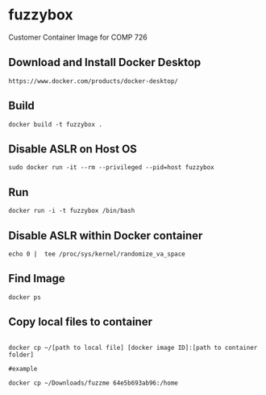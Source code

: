 # fuzzybox
Customer Container Image for COMP 726

## Download and Install Docker Desktop
```
https://www.docker.com/products/docker-desktop/
```

## Build
```
docker build -t fuzzybox .

```
## Disable ASLR on Host OS
```
sudo docker run -it --rm --privileged --pid=host fuzzybox
```



## Run

```
docker run -i -t fuzzybox /bin/bash

```
## Disable ASLR within Docker container
```
echo 0 |  tee /proc/sys/kernel/randomize_va_space
```

## Find Image

```
docker ps

```

## Copy local files to container

```

docker cp ~/[path to local file] [docker image ID]:[path to container folder]

#example

docker cp ~/Downloads/fuzzme 64e5b693ab96:/home

```
